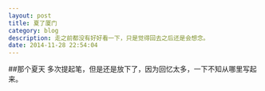 ```yaml
---
layout: post
title: 夏了厦门
category: blog
description: 走之前都没有好好看一下，只是觉得回去之后还是会想念。
date: 2014-11-28 22:54:04
---
```

##那个夏天
多次提起笔，但是还是放下了，因为回忆太多，一下不知从哪里写起来。
